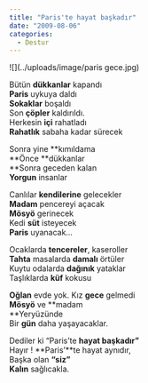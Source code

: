 ```yaml
---
title: "Paris'te hayat başkadır"
date: "2009-08-06"
categories: 
  - Destur
---
```


![](../uploads/image/paris gece.jpg)

Bütün **dükkanlar** kapandı  
**Paris** uykuya daldı  
**Sokaklar** boşaldı  
Son **çöpler** kaldırıldı.  
Herkesin **içi** rahatladı  
**Rahatlık** sabaha kadar sürecek

Sonra yine **kımıldama  
**Önce **dükkanlar  
**Sonra geceden kalan  
**Yorgun** insanlar

Canlılar **kendilerine** gelecekler  
**Madam** pencereyi açacak  
**Mösyö** gerinecek  
Kedi **süt** isteyecek  
**Paris** uyanacak…

  
  
Ocaklarda **tencereler**, kaseroller  
**Tahta** masalarda **damalı** örtüler  
Kuytu odalarda **dağınık** yataklar  
Taşlıklarda **küf** kokusu

**Oğlan** evde yok. Kız **gece** gelmedi  
**Mösyö** ve **madam  
**Yeryüzünde  
Bir **gün** daha yaşayacaklar.

Dediler ki “Paris’te **hayat başkadır”**  
Hayır ! **Paris’**te hayat aynıdır,  
Başka olan **“siz”**  
**Kalın** sağlıcakla.
